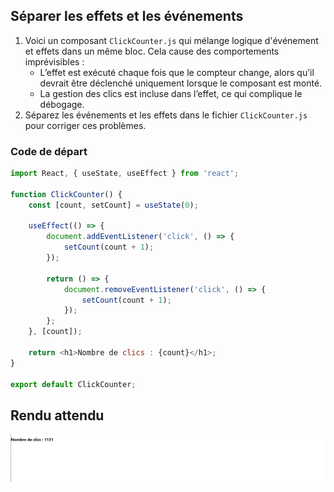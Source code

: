## Séparer les effets et les événements

1. Voici un composant `ClickCounter.js` qui mélange logique d'événement et effets dans un même bloc. Cela cause des comportements imprévisibles :
    - L’effet est exécuté chaque fois que le compteur change, alors qu’il devrait être déclenché uniquement lorsque le composant est monté.
    - La gestion des clics est incluse dans l’effet, ce qui complique le débogage.
2. Séparez les événements et les effets dans le fichier `ClickCounter.js` pour corriger ces problèmes.

### Code de départ
```javascript
import React, { useState, useEffect } from 'react';

function ClickCounter() {
    const [count, setCount] = useState(0);

    useEffect(() => {
        document.addEventListener('click', () => {
            setCount(count + 1);
        });

        return () => {
            document.removeEventListener('click', () => {
                setCount(count + 1);
            });
        };
    }, [count]);

    return <h1>Nombre de clics : {count}</h1>;
}

export default ClickCounter;
```

## Rendu attendu

<img src="https://github.com/Microleadoff/content/blob/master/lang/fr/courses/Framework%20&%20Librairies/Reactjs-v18/0320%20-%20S%C3%A9paration%20des%20%C3%A9v%C3%A9nements%20et%20des%20Effets/rendu_exo_32_1.png?raw=true" alt="Rendu attendu de l'exercice">